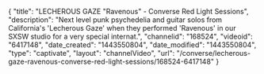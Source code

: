 {
    "title": "LECHEROUS GAZE \"Ravenous\" - Converse Red Light Sessions",
    "description": "Next level punk psychedelia and guitar solos from California's 'Lecherous Gaze' when they performed 'Ravenous' in our SXSW studio for a very special internat.",
    "channelid": "168524",
    "videoid": "6417148",
    "date_created": "1443550804",
    "date_modified": "1443550804",
    "type": "captivate",
    "layout": "channelVideo",
    "url": "\/converse\/lecherous-gaze-ravenous-converse-red-light-sessions\/168524-6417148"
}
